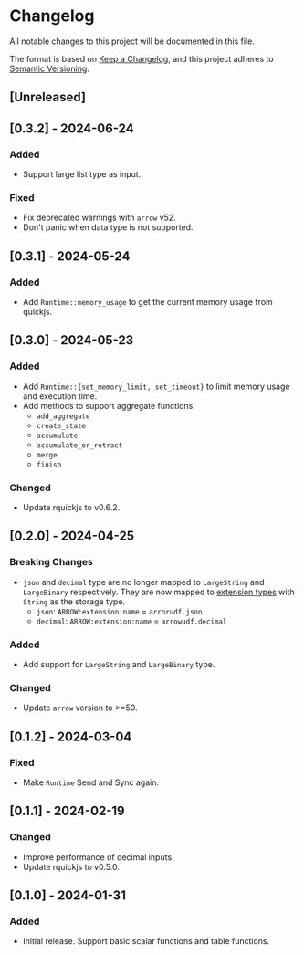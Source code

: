 # Changelog

All notable changes to this project will be documented in this file.

The format is based on [Keep a Changelog](https://keepachangelog.com/en/1.0.0/),
and this project adheres to [Semantic Versioning](https://semver.org/spec/v2.0.0.html).

## [Unreleased]

## [0.3.2] - 2024-06-24

### Added

- Support large list type as input.

### Fixed

- Fix deprecated warnings with `arrow` v52.
- Don't panic when data type is not supported.

## [0.3.1] - 2024-05-24

### Added

- Add `Runtime::memory_usage` to get the current memory usage from quickjs.

## [0.3.0] - 2024-05-23

### Added

- Add `Runtime::{set_memory_limit, set_timeout}` to limit memory usage and execution time.
- Add methods to support aggregate functions.
    - `add_aggregate`
    - `create_state`
    - `accumulate`
    - `accumulate_or_retract`
    - `merge`
    - `finish`

### Changed

- Update rquickjs to v0.6.2.

## [0.2.0] - 2024-04-25

### Breaking Changes

- `json` and `decimal` type are no longer mapped to `LargeString` and `LargeBinary` respectively. They are now mapped to [extension types](https://arrow.apache.org/docs/format/Columnar.html#format-metadata-extension-types) with `String` as the storage type.
    - `json`: `ARROW:extension:name` = `arrorudf.json`
    - `decimal`: `ARROW:extension:name` = `arrowudf.decimal`

### Added

- Add support for `LargeString` and `LargeBinary` type.

### Changed

- Update `arrow` version to >=50.

## [0.1.2] - 2024-03-04

### Fixed

- Make `Runtime` Send and Sync again.

## [0.1.1] - 2024-02-19

### Changed

- Improve performance of decimal inputs.
- Update rquickjs to v0.5.0.

## [0.1.0] - 2024-01-31

### Added

- Initial release. Support basic scalar functions and table functions.
